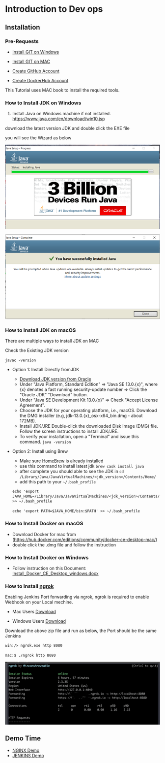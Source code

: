 # Introduction to Dev ops
## Installation

### Pre-Requests
* [Install GIT on Windows](https://git-scm.com/download/win)

* [Install GIT on MAC](https://git-scm.com/download/mac)

* [Create GitHub Account](https://github.com/)

* [Create DockerHub Account](https://hub.docker.com/signup)



This Tutorial uses MAC book to install the required tools.

### How to Install JDK on Windows

1.	Install Java on Windows machine if not installed.
https://www.java.com/en/download/win10.jsp

download the latest version JDK and double click the EXE file 

you will see the Wizard as  below 

![JDK Install Picture 1](images/Picture1.png)


![JDK Install Picture 2](images/Picture2.png)

### How to Install JDK on macOS
There are multiple ways to install JDK on MAC 

Check the Existing JDK version

` javac -version `

* Option 1: Install Directly fromJDK      
  * [Download JDK version from Oracle](https://www.oracle.com/java/technologies/javase-downloads.html)
  * Under "Java Platform, Standard Edition" ⇒ "Java SE 13.0.{x}", where {x} denotes a fast running security-update number ⇒ Click the "Oracle JDK" "Download" button.
  * Under "Java SE Development Kit 13.0.{x}" ⇒ Check "Accept License Agreement".
  * Choose the JDK for your operating platform, i.e., macOS. Download the DMG installer (e.g, jdk-13.0.{x}_osx-x64_bin.dmg - about 172MB).
  * Install JDK/JRE Double-click the downloaded Disk Image (DMG) file. Follow the screen instructions to install JDK/JRE.
  * To verify your installation, open a "Terminal" and issue this command.
  ` java -version ` 
* Option 2: Install using Brew
  * Make sure [HomeBrew](https://brew.sh/) is already installed
  * use this command to install latest jdk  `brew cask install java`
  * after complete you should able to see the JDK in `cd /Library/Java/JavaVirtualMachines/<jdk_version>/Contents/Home/`
  * add this path to your `~/.bash_profile`

  ```
  echo 'export JAVA_HOME=/Library/Java/JavaVirtualMachines/<jdk_version>/Contents/Home' >> ~/.bash_profile

  echo 'export PATH=$JAVA_HOME/bin:$PATH' >> ~/.bash_profile
  ```
  
###  How to Install Docker on macOS  
  * Download Docker for mac from (https://hub.docker.com/editions/community/docker-ce-desktop-mac/)
  * double click the .dmg file and follow the instruction

### How to Install Docker on Windows

* Follow instruction on this Document: [ Install_Docker_CE_Desktop_windows.docx](Install_Docker_CE_Desktop_windows.docx)

### How to Install [ngrok](https://ngrok.com/download)

Enabling Jenkins Port forwarding via ngrok, ngrok is required to enable Webhook on your Local mechine.

* Mac Users [Download](https://bin.equinox.io/c/4VmDzA7iaHb/ngrok-stable-darwin-amd64.zip)

* Windows Users [Download](https://bin.equinox.io/c/4VmDzA7iaHb/ngrok-stable-windows-amd64.zip)

Download the above zip file and run as below, the Port should be the same Jenkins 

```
win:/> ngrok.exe http 8080   

mac:$ ./ngrok http 8080   

```

![After Running the Executable file](images/ngrok.png)

## Demo Time

* [NGINX Demo](nginx_demo/)
* [JENKINS Demo](nginx_demo/)
